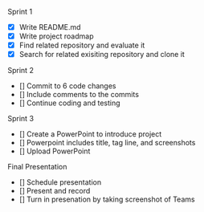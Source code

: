 Sprint 1 
- [x] Write README.md 
- [x] Write project roadmap
- [x] Find related repository and evaluate it
- [x] Search for related exisiting repository and clone it 

Sprint 2
- [] Commit to 6 code changes
- [] Include comments to the commits 
- [] Continue coding and testing

Sprint 3
- [] Create a PowerPoint to introduce project
- [] Powerpoint includes title, tag line, and screenshots
- [] Upload PowerPoint

Final Presentation
- [] Schedule presentation
- [] Present and record
- [] Turn in presenation by taking screenshot of Teams 
